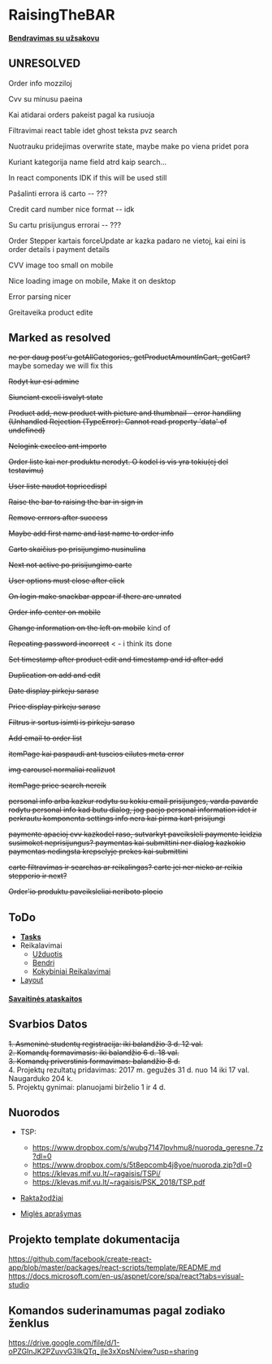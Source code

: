 # RaisingTheBAR

#### [Bendravimas su užsakovu](/INFO/BendravimasSuUzsakovu.md)

## UNRESOLVED

Order info mozziloj

Cvv su minusu paeina

Kai atidarai orders pakeist pagal ka rusiuoja

Filtravimai react table idet ghost teksta pvz search

Nuotrauku pridejimas overwrite state, maybe make po viena pridet pora

Kuriant kategorija name field atrd kaip search...

In react components IDK if this will be used still

Pašalinti errora iš carto -- ???

Credit card number nice format -- idk

Su cartu prisijungus errorai -- ???

Order Stepper kartais forceUpdate ar kazka padaro ne vietoj, kai eini is order details i payment details

CVV image too small on mobile

Nice loading image on mobile, Make it on desktop

Error parsing nicer

Greitaveika product edite

## Marked as resolved

~~ne per daug post'u getAllCategories, getProductAmountInCart, getCart?~~ maybe someday we will fix this

~~Rodyt kur esi admine~~

~~Siunciant exceli isvalyt state~~

~~Product add, new product with picture and thumbnail - error handling (Unhandled Rejection (TypeError): Cannot read property 'data' of undefined)~~

~~Nelogink execleo ant importo~~

~~Order liste kai ner produktu nerodyt. O kodel is vis yra tokiu(cj del testavimu)~~

~~User liste naudot topricedispl~~

~~Raise the bar to raising the bar in sign in~~

~~Remove errrors after success~~

~~Maybe add first name and last name to order info~~

~~Carto skaičius po prisijungimo nusinulina~~

~~Next not active po prisijungimo carte~~

~~User options must close after click~~

~~On login make snackbar appear if there are unrated~~

~~Order info center on mobile~~

~~Change information on the left on mobile~~ kind of

~~Repeating password incorrect~~ < - i think its done

~~Set timestamp after product edit and timestamp and id after add~~

~~Duplication on add and edit~~

~~Date display pirkeju sarase~~

~~Price display pirkeju sarase~~

~~Filtrus ir sortus isimti is pirkeju saraso~~

~~Add email to order list~~

~~itemPage kai paspaudi ant tuscios eilutes meta error~~

~~img carousel normaliai realizuot~~

~~itemPage price search nereik~~

~~personal info arba kazkur rodytu su kokiu email prisijunges, varda pavarde rodytu
personal info kad butu dialog, jog paejo personal information idet ir perkrautu komponenta
settings info nera kai pirma kart prisijungi~~

~~paymente apacioj cvv kazkodel raso, sutvarkyt paveiksleli
paymente leidzia susimoket neprisijungus?
paymentas kai submittini ner dialog kazkokio
paymentas nedingsta krepselyje prekes kai submittini~~

~~carte filtravimas ir searchas ar reikalingas?
carte jei ner nieko ar reikia stepperio ir next?~~

~~Order'io produktu paveiksleliai neriboto plocio~~

## ToDo
 * [**Tasks**](https://trello.com/b/rwyLDWmq/untitled-board)
 * Reikalavimai
   * [Užduotis](/INFO/SGP_uzduotis_2018.pdf)
   * [Bendri](/INFO/BendriReikalavimai.md)
   * [Kokybiniai Reikalavimai](/INFO/KokybiniaiReikalavimai.md)
 * [Layout](/INFO/Layout.md)
#### [Savaitinės ataskaitos](https://docs.google.com/document/d/12LpsnhNwRQDuoyFOg-Vdpbmngx9d1kDVNMfzU4WhBkI/edit?usp=sharing)

## Svarbios Datos

~~1. Asmeninė studentų registracija: iki balandžio 3 d. 12 val.~~  
~~2. Komandų formavimasis: iki balandžio 6 d. 18 val.~~  
~~3. Komandų priverstinis formavimas: balandžio 8 d.~~  
4. Projektų rezultatų pridavimas: 2017 m. gegužės 31 d. nuo 14 iki 17 val. Naugarduko 204 k.  
5. Projektų gynimai: planuojami birželio 1 ir 4 d.  

## Nuorodos

* TSP:
  * https://www.dropbox.com/s/wubg7147lpvhmu8/nuoroda_geresne.7z?dl=0
  * https://www.dropbox.com/s/5t8epcomb4j8yoe/nuoroda.zip?dl=0 
  * https://klevas.mif.vu.lt/~ragaisis/TSPi/
  * https://klevas.mif.vu.lt/~ragaisis/PSK_2018/TSP.pdf

* [Raktažodžiai](/INFO/Raktazodziai.md)

* [Miglės aprašymas](INFO/MiglesAprasymas.md)

## Projekto template dokumentacija
https://github.com/facebook/create-react-app/blob/master/packages/react-scripts/template/README.md    
https://docs.microsoft.com/en-us/aspnet/core/spa/react?tabs=visual-studio  


## Komandos suderinamumas pagal zodiako ženklus
https://drive.google.com/file/d/1-oPZGInJK2PZuvvG3IkQTq_jIe3xXpsN/view?usp=sharing

